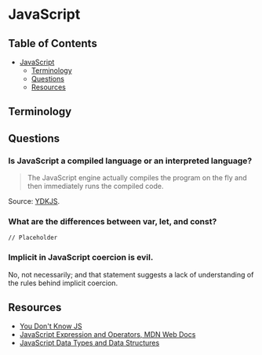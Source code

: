 # JavaScript

## Table of Contents

* [JavaScript](#javascript)
  * [Terminology](#terminology)
  * [Questions](#questions)
  * [Resources](#resources)

## Terminology

## Questions

### Is JavaScript a compiled language or an interpreted language?

> The JavaScript engine actually compiles the program on the fly and then immediately runs the compiled code.

Source: [YDKJS](https://github.com/getify/You-Dont-Know-JS/blob/master/up%20%26%20going/ch1.md).

### What are the differences between var, let, and const?

`// Placeholder`

### Implicit in JavaScript coercion is evil.

No, not necessarily; and that statement suggests a lack of understanding of the rules behind implicit coercion.

## Resources

* [You Don't Know JS](https://github.com/getify/You-Dont-Know-JS)
* [JavaScript Expression and Operators, MDN Web Docs](https://developer.mozilla.org/en-US/docs/Web/JavaScript/Guide/Expressions_and_Operators)
* [JavaScript Data Types and Data Structures](https://developer.mozilla.org/en-US/docs/Web/JavaScript/Data_structures)
